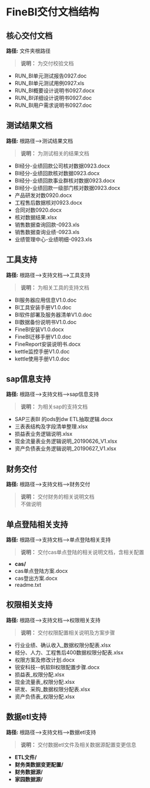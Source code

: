 # FineBI交付文档结构
## 核心交付文档 
**路径:** 文件夹根路径
> **说明：** 为交付校验文档
* RUN_BI单元测试报告0927.doc
* RUN_BI单元测试用例0927.xls
* RUN_BI概要设计说明书0927.docx
* RUN_BI详细设计说明书0927.doc
* RUN_BI用户需求说明书0927.doc

## 测试结果文档
**路径:** 根路径-->测试结果文档
> **说明：** 为测试相关的结果文档
* BI经分-业绩回款公司核对数据0923.docx
* BI经分-业绩回款核对数据0923.docx
* BI经分-业绩回款事业群核对数据0923.docx
* BI经分-业绩回款一级部门核对数据0923.docx
* 产品研发对数0920.docx
* 工程售后数据核对0923.docx
* 合同对数0920.docx
* 核对数据结果.xlsx
* 销售数据查询回款-0923.xls
* 销售数据查询业绩-0923.xls
* 业绩管理中心-业绩明细-0923.xls



## 工具支持
**路径:** 根路径-->支持文档-->工具支持
> **说明：** 为相关工具的支持文档
* BI服务器应用信息V1.0.doc
* BI工具安装手册V1.0.doc
* BI软件部署及服务器清单V1.0.doc
* BI数据备份说明书V1.0.doc
* FineBI安装V1.0.docx
* FineBI迁移手册V1.0.doc
* FineReport安装说明书.docx
* kettle监控手册V1.0.doc
* kettle使用手册V1.0.doc


## sap信息支持
**路径:** 根路径-->支持文档-->sap信息支持
> **说明：** 为相关sap的支持文档
* SAP三表BI 的ods到dw ETL抽取逻辑.docx
* 三表表结构及字段清单整理.xlsx
* 损益表业务逻辑说明.xlsx
* 现金流量表业务逻辑说明_20190626_V1.xlsx
* 资产负债表业务逻辑说明_20190627_V1.xlsx

## 财务交付
**路径:** 根路径-->支持文档-->财务交付
> **说明：** 交付财务的相关说明文档   
> 不做说明

## 单点登陆相关支持
**路径:** 根路径-->支持文档-->单点登陆相关支持
> **说明：** 交付cas单点登陆的相关说明文档，含相关配置
* **cas/**
* cas单点登陆方案.docx
* cas登出方案.docx
* readme.txt

## 权限相关支持
**路径:** 根路径-->支持文档-->权限相关支持
> **说明：** 交付权限配置相关说明及方案步骤
* 行业业绩、确认收入_数据权限分配表.xlsx
* 经分、人力、工程售后400数据权限分配表.xlsx
* 权限方案及修改计划.docx
* 锐安科技--帆软BI权限配置步骤.docx
* 损益表_权限分配.xlsx
* 现金流量表_权限分配.xlsx
* 研发、采购_数据权限分配表.xlsx
* 资产负债表_权限分配.xlsx

## 数据etl支持
**路径:** 根路径-->支持文档-->数据etl支持
> **说明：** 交付数据etl文件及相关数据源配置变更信息
* **ETL文件/**
* **财务类数据变更配置/**
* **财务数据源/**
* **家园数据源/**
